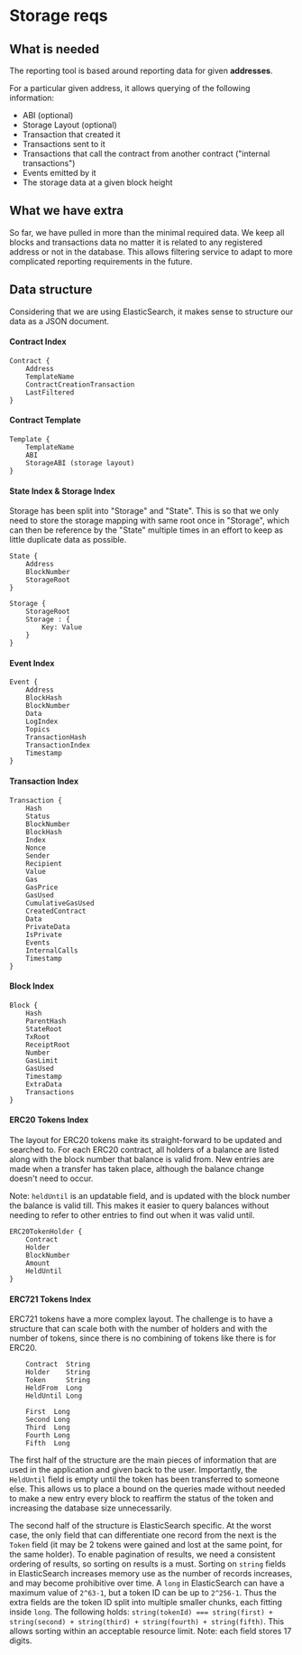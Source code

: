 # Storage reqs

## What is needed

The reporting tool is based around reporting data for given __addresses__.

For a particular given address, it allows querying of the following information:

- ABI (optional)
- Storage Layout (optional)
- Transaction that created it
- Transactions sent to it
- Transactions that call the contract from another contract ("internal transactions")
- Events emitted by it
- The storage data at a given block height

## What we have extra

So far, we have pulled in more than the minimal required data. We keep all blocks and transactions data no matter it is 
related to any registered address or not in the database. This allows filtering service to adapt to more complicated 
reporting requirements in the future.

## Data structure

Considering that we are using ElasticSearch, it makes sense to structure our data as a JSON document.

#### Contract Index
```
Contract {
	Address
	TemplateName
	ContractCreationTransaction
	LastFiltered
}
```

#### Contract Template
```
Template {
	TemplateName
	ABI
	StorageABI (storage layout)
}
```

#### State Index & Storage Index
Storage has been split into "Storage" and "State". This is so that we only need to store the storage mapping with same 
root once in "Storage", which can then be reference by the "State" multiple times in an effort to keep as little 
duplicate data as possible.
```
State {
    Address
    BlockNumber
    StorageRoot
}
```
```
Storage {
    StorageRoot
    Storage : {
        Key: Value
    }
}
```

#### Event Index
```
Event {
    Address
    BlockHash
    BlockNumber
    Data
    LogIndex
    Topics
    TransactionHash
    TransactionIndex
    Timestamp
}
```

#### Transaction Index
```
Transaction {
	Hash
	Status
	BlockNumber
	BlockHash
	Index
	Nonce
	Sender
	Recipient
	Value
	Gas
	GasPrice
	GasUsed
	CumulativeGasUsed
	CreatedContract
	Data
	PrivateData
	IsPrivate
	Events
	InternalCalls
	Timestamp
}
```

#### Block Index
```
Block {
    Hash
    ParentHash
    StateRoot
    TxRoot
    ReceiptRoot
    Number
    GasLimit
    GasUsed
    Timestamp
    ExtraData
    Transactions
}
```

#### ERC20 Tokens Index

The layout for ERC20 tokens make its straight-forward to be updated and searched to.
For each ERC20 contract, all holders of a balance are listed along with the block number that balance is valid from.
New entries are made when a transfer has taken place, although the balance change doesn't need to occur.

Note: `heldUntil` is an updatable field, and is updated with the block number the balance is valid till. This makes
it easier to query balances without needing to refer to other entries to find out when it was valid until.

```
ERC20TokenHolder {
    Contract
    Holder
    BlockNumber
    Amount
    HeldUntil
}
```

#### ERC721 Tokens Index

ERC721 tokens have a more complex layout. The challenge is to have a structure that can scale both with
the number of holders and with the number of tokens, since there is no combining of tokens like there is for ERC20.

```
    Contract  String
    Holder    String
    Token     String
    HeldFrom  Long
    HeldUntil Long

	First  Long
	Second Long
	Third  Long
	Fourth Long
	Fifth  Long
```

The first half of the structure are the main pieces of information that are used in the application and given 
back to the user. Importantly, the `HeldUntil` field is empty until the token has been transferred to someone else.
This allows us to place a bound on the queries made without needed to make a new entry every block to reaffirm the
status of the token and increasing the database size unnecessarily.

The second half of the structure is ElasticSearch specific. At the worst case, the only field that can differentiate 
one record from the next is the `Token` field (it may be 2 tokens were gained and lost at the same point, for the same
holder). To enable pagination of results, we need a consistent ordering of results, so sorting on results is a must.
Sorting on `string` fields in ElasticSearch increases memory use as the number of records increases, and may become 
prohibitive over time. A `long` in ElasticSearch can have a maximum value of `2^63-1`, but a token ID can be up to 
`2^256-1`. Thus the extra fields are the token ID split into multiple smaller chunks, each fitting inside `long`. The
following holds: `string(tokenId) === string(first) + string(second) + string(third) + string(fourth) + string(fifth)`.
This allows sorting within an acceptable resource limit. Note: each field stores 17 digits.